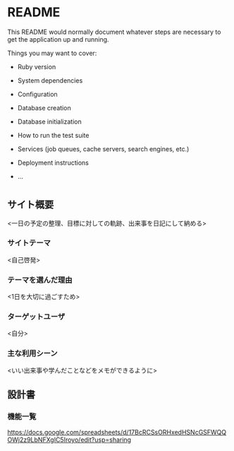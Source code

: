 # README

This README would normally document whatever steps are necessary to get the
application up and running.

Things you may want to cover:

* Ruby version

* System dependencies

* Configuration

* Database creation

* Database initialization

* How to run the test suite

* Services (job queues, cache servers, search engines, etc.)

* Deployment instructions

* ...

# <journal>

## サイト概要
<一日の予定の整理、目標に対しての軌跡、出来事を日記にして納める>

### サイトテーマ
<自己啓発>

### テーマを選んだ理由
<1日を大切に過ごすため>

### ターゲットユーザ
<自分>

### 主な利用シーン
<いい出来事や学んだことなどをメモができるように>

## 設計書

### 機能一覧
<https://docs.google.com/spreadsheets/d/17BcRCSsORHxedHSNcGSFWQQOWj2z9LbNFXgIC5Iroyo/edit?usp=sharing>


